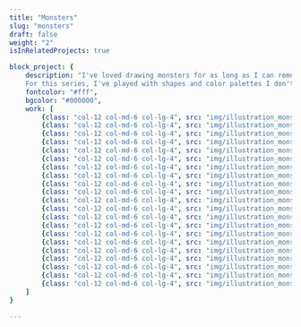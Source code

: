 ```yaml
---
title: "Monsters"
slug: "monsters"
draft: false
weight: "2"
isInRelatedProjects: true 

block_project: {
	description: "I've loved drawing monsters for as long as I can remember. \n
	For this series, I've played with shapes and color palettes I don't often use. It was fun!",
	fontcolor: "#fff",
	bgcolor: "#000000",
	work: [
		{class: "col-12 col-md-6 col-lg-4", src: "img/illustration_monsters-01.png"},
		{class: "col-12 col-md-6 col-lg-4", src: "img/illustration_monsters-02.png"},
		{class: "col-12 col-md-6 col-lg-4", src: "img/illustration_monsters-03.png"},
		{class: "col-12 col-md-6 col-lg-4", src: "img/illustration_monsters-04.png"},
		{class: "col-12 col-md-6 col-lg-4", src: "img/illustration_monsters-05.png"},
		{class: "col-12 col-md-6 col-lg-4", src: "img/illustration_monsters-06.png"},
		{class: "col-12 col-md-6 col-lg-4", src: "img/illustration_monsters-07.png"},
		{class: "col-12 col-md-6 col-lg-4", src: "img/illustration_monsters-20.png"},
		{class: "col-12 col-md-6 col-lg-4", src: "img/illustration_monsters-08.png"},
		{class: "col-12 col-md-6 col-lg-4", src: "img/illustration_monsters-09.png"},
		{class: "col-12 col-md-6 col-lg-4", src: "img/illustration_monsters-10.png"},
		{class: "col-12 col-md-6 col-lg-4", src: "img/illustration_monsters-11.png"},
		{class: "col-12 col-md-6 col-lg-4", src: "img/illustration_monsters-12.png"},
		{class: "col-12 col-md-6 col-lg-4", src: "img/illustration_monsters-14.png"},
		{class: "col-12 col-md-6 col-lg-4", src: "img/illustration_monsters-13.png"},
		{class: "col-12 col-md-6 col-lg-4", src: "img/illustration_monsters-16.png"},
		{class: "col-12 col-md-6 col-lg-4", src: "img/illustration_monsters-15.png"},
		{class: "col-12 col-md-6 col-lg-4", src: "img/illustration_monsters-17.png"},
		{class: "col-12 col-md-6 col-lg-4", src: "img/illustration_monsters-18.png"},
		{class: "col-12 col-md-6 col-lg-4", src: "img/illustration_monsters-19.png"},
		{class: "col-12 col-md-6 col-lg-4", src: "img/illustration_monsters-21.png"}
	]
}

---
```

